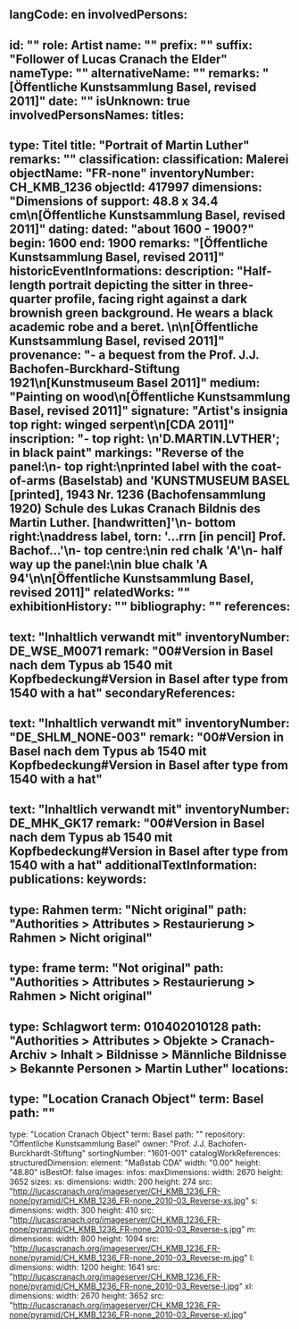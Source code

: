 langCode: en
involvedPersons: 
 - 
   id: ""
  role: Artist
  name: ""
  prefix: ""
  suffix: "Follower of Lucas Cranach the Elder"
  nameType: ""
  alternativeName: ""
  remarks: "[Öffentliche Kunstsammlung Basel, revised 2011]"
  date: ""
  isUnknown: true
involvedPersonsNames: 
titles: 
 - 
   type: Titel
  title: "Portrait of Martin Luther"
  remarks: ""
classification: 
 classification: Malerei
objectName: "FR-none"
inventoryNumber: CH_KMB_1236
objectId: 417997
dimensions: "Dimensions of support: 48.8 x 34.4 cm\n[Öffentliche Kunstsammlung Basel, revised 2011]"
dating: 
 dated: "about 1600 - 1900?"
 begin: 1600
 end: 1900
 remarks: "[Öffentliche Kunstsammlung Basel, revised 2011]"
 historicEventInformations: 
description: "Half-length portrait depicting the sitter in three-quarter profile, facing right against a dark brownish green background. He wears a black academic robe and a beret. \n\n[Öffentliche Kunstsammlung Basel, revised 2011]"
provenance: "- a bequest from the Prof. J.J. Bachofen-Burckhard-Stiftung 1921\n[Kunstmuseum Basel 2011]"
medium: "Painting on wood\n[Öffentliche Kunstsammlung Basel, revised 2011]"
signature: "Artist's insignia top right: winged serpent\n[CDA 2011]"
inscription: "- top right: \n'D.MARTIN.LVTHER'; in black paint"
markings: "Reverse of the panel:\n- top right:\nprinted label with the coat-of-arms (Baselstab) and 'KUNSTMUSEUM BASEL [printed], 1943 Nr. 1236 (Bachofensammlung 1920) Schule des Lukas Cranach Bildnis des Martin Luther. [handwritten]'\n- bottom right:\naddress label, torn: '...rrn [in pencil] Prof. Bachof...'\n- top centre:\nin red chalk 'A'\n- half way up the panel:\nin blue chalk 'A 94'\n\n[Öffentliche Kunstsammlung Basel, revised 2011]"
relatedWorks: ""
exhibitionHistory: ""
bibliography: ""
references: 
 - 
   text: "Inhaltlich verwandt mit"
  inventoryNumber: DE_WSE_M0071
  remark: "00#Version in Basel nach dem Typus ab 1540 mit Kopfbedeckung#Version in Basel after type from 1540 with a hat"
secondaryReferences: 
 - 
   text: "Inhaltlich verwandt mit"
  inventoryNumber: "DE_SHLM_NONE-003"
  remark: "00#Version in Basel nach dem Typus ab 1540 mit Kopfbedeckung#Version in Basel after type from 1540 with a hat"
 - 
   text: "Inhaltlich verwandt mit"
  inventoryNumber: DE_MHK_GK17
  remark: "00#Version in Basel nach dem Typus ab 1540 mit Kopfbedeckung#Version in Basel after type from 1540 with a hat"
additionalTextInformation: 
publications: 
keywords: 
 - 
   type: Rahmen
  term: "Nicht original"
  path: "Authorities > Attributes > Restaurierung > Rahmen > Nicht original"
 - 
   type: frame
  term: "Not original"
  path: "Authorities > Attributes > Restaurierung > Rahmen > Nicht original"
 - 
   type: Schlagwort
  term: 010402010128
  path: "Authorities > Attributes > Objekte > Cranach-Archiv > Inhalt > Bildnisse > Männliche Bildnisse > Bekannte Personen > Martin Luther"
locations: 
 - 
   type: "Location Cranach Object"
  term: Basel
  path: ""
 - 
   type: "Location Cranach Object"
  term: Basel
  path: ""
repository: "Öffentliche Kunstsammlung Basel"
owner: "Prof. J.J. Bachofen-Burckhardt-Stiftung"
sortingNumber: "1601-001"
catalogWorkReferences: 
structuredDimension: 
 element: "Maßstab CDA"
 width: "0.00"
 height: "48.80"
isBestOf: false
images: 
 infos: 
  maxDimensions: 
   width: 2670
   height: 3652
 sizes: 
  xs: 
   dimensions: 
    width: 200
    height: 274
   src: "http://lucascranach.org/imageserver/CH_KMB_1236_FR-none/pyramid/CH_KMB_1236_FR-none_2010-03_Reverse-xs.jpg"
  s: 
   dimensions: 
    width: 300
    height: 410
   src: "http://lucascranach.org/imageserver/CH_KMB_1236_FR-none/pyramid/CH_KMB_1236_FR-none_2010-03_Reverse-s.jpg"
  m: 
   dimensions: 
    width: 800
    height: 1094
   src: "http://lucascranach.org/imageserver/CH_KMB_1236_FR-none/pyramid/CH_KMB_1236_FR-none_2010-03_Reverse-m.jpg"
  l: 
   dimensions: 
    width: 1200
    height: 1641
   src: "http://lucascranach.org/imageserver/CH_KMB_1236_FR-none/pyramid/CH_KMB_1236_FR-none_2010-03_Reverse-l.jpg"
  xl: 
   dimensions: 
    width: 2670
    height: 3652
   src: "http://lucascranach.org/imageserver/CH_KMB_1236_FR-none/pyramid/CH_KMB_1236_FR-none_2010-03_Reverse-xl.jpg"